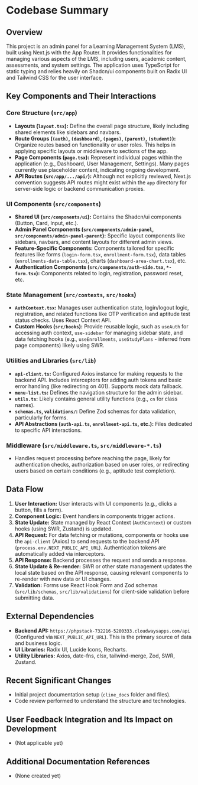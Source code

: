 # Codebase Summary

## Overview
This project is an admin panel for a Learning Management System (LMS), built using Next.js with the App Router. It provides functionalities for managing various aspects of the LMS, including users, academic content, assessments, and system settings. The application uses TypeScript for static typing and relies heavily on Shadcn/ui components built on Radix UI and Tailwind CSS for the user interface.

## Key Components and Their Interactions

### Core Structure (`src/app`)
- **Layouts (`layout.tsx`):** Define the overall page structure, likely including shared elements like sidebars and navbars.
- **Route Groups (`(auth)`, `(dashboard)`, `(pages)`, `(parent)`, `(student)`):** Organize routes based on functionality or user roles. This helps in applying specific layouts or middleware to sections of the app.
- **Page Components (`page.tsx`):** Represent individual pages within the application (e.g., Dashboard, User Management, Settings). Many pages currently use placeholder content, indicating ongoing development.
- **API Routes (`src/app/.../api/`):** Although not explicitly reviewed, Next.js convention suggests API routes might exist within the `app` directory for server-side logic or backend communication proxies.

### UI Components (`src/components`)
- **Shared UI (`src/components/ui`):** Contains the Shadcn/ui components (Button, Card, Input, etc.).
- **Admin Panel Components (`src/components/admin-panel`, `src/components/admin-panel-parent`):** Specific layout components like sidebars, navbars, and content layouts for different admin views.
- **Feature-Specific Components:** Components tailored for specific features like forms (`login-form.tsx`, `enrollment-form.tsx`), data tables (`enrollments-data-table.tsx`), charts (`dashboard-area-chart.tsx`), etc.
- **Authentication Components (`src/components/auth-side.tsx`, `*-form.tsx`):** Components related to login, registration, password reset, etc.

### State Management (`src/contexts`, `src/hooks`)
- **`AuthContext.tsx`:** Manages user authentication state, login/logout logic, registration, and related functions like OTP verification and aptitude test status checks. Uses React Context API.
- **Custom Hooks (`src/hooks`):** Provide reusable logic, such as `useAuth` for accessing auth context, `use-sidebar` for managing sidebar state, and data fetching hooks (e.g., `useEnrollments`, `useStudyPlans` - inferred from page components) likely using SWR.

### Utilities and Libraries (`src/lib`)
- **`api-client.ts`:** Configured Axios instance for making requests to the backend API. Includes interceptors for adding auth tokens and basic error handling (like redirecting on 401). Supports mock data fallback.
- **`menu-list.ts`:** Defines the navigation structure for the admin sidebar.
- **`utils.ts`:** Likely contains general utility functions (e.g., `cn` for class names).
- **`schemas.ts`, `validations/`:** Define Zod schemas for data validation, particularly for forms.
- **API Abstractions (`auth-api.ts`, `enrollment-api.ts`, etc.):** Files dedicated to specific API interactions.

### Middleware (`src/middleware.ts`, `src/middleware-*.ts`)
- Handles request processing before reaching the page, likely for authentication checks, authorization based on user roles, or redirecting users based on certain conditions (e.g., aptitude test completion).

## Data Flow
1.  **User Interaction:** User interacts with UI components (e.g., clicks a button, fills a form).
2.  **Component Logic:** Event handlers in components trigger actions.
3.  **State Update:** State managed by React Context (`AuthContext`) or custom hooks (using SWR, Zustand) is updated.
4.  **API Request:** For data fetching or mutations, components or hooks use the `api-client` (Axios) to send requests to the backend API (`process.env.NEXT_PUBLIC_API_URL`). Authentication tokens are automatically added via interceptors.
5.  **API Response:** Backend processes the request and sends a response.
6.  **State Update & Re-render:** SWR or other state management updates the local state based on the API response, causing relevant components to re-render with new data or UI changes.
7.  **Validation:** Forms use React Hook Form and Zod schemas (`src/lib/schemas`, `src/lib/validations`) for client-side validation before submitting data.

## External Dependencies
- **Backend API:** `https://phpstack-732216-5200333.cloudwaysapps.com/api` (Configured via `NEXT_PUBLIC_API_URL`). This is the primary source of data and business logic.
- **UI Libraries:** Radix UI, Lucide Icons, Recharts.
- **Utility Libraries:** Axios, date-fns, clsx, tailwind-merge, Zod, SWR, Zustand.

## Recent Significant Changes
- Initial project documentation setup (`cline_docs` folder and files).
- Code review performed to understand the structure and technologies.

## User Feedback Integration and Its Impact on Development
- (Not applicable yet)

## Additional Documentation References
- (None created yet)
